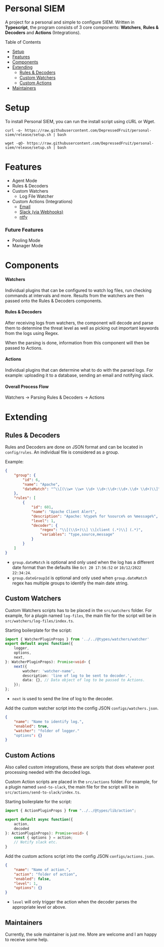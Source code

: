 # Personal SIEM
A project for a personal and simple to configure SIEM.
Written in **Typescript**, the program consists of 3 core components: **Watchers**, **Rules & Decoders** and **Actions** (Integrations).

Table of Contents
 - [Setup](#setup)
 - [Features](#features)
 - [Components](#components)
 - [Extending](#extending)
	 - [Rules & Decoders](#rules--decoders-1)
	 - [Custom Watchers](#custom-watchers)
	 - [Custom Actions](#custom-actions)
 - [Maintainers](#maintainers)

# Setup
To install Personal SIEM, you can run the install script using cURL or Wget.
```
curl -o- https://raw.githubusercontent.com/DepressedFruit/personal-siem/release/setup.sh | bash
```
```
wget -qO- https://raw.githubusercontent.com/DepressedFruit/personal-siem/release/setup.sh | bash
```

# Features
 - Agent Mode
 - Rules & Decoders
 - Custom Watchers
 	 - Log File Watcher
 - Custom Actions (Integrations)
 	 - [Email](https://github.com/DepressedFruit/personal-siem/tree/main/src/actions/email)
	 - [Slack (via Webhooks)](https://github.com/DepressedFruit/personal-siem/tree/main/src/actions/slack)
	 - [ntfy](https://github.com/DepressedFruit/personal-siem/tree/main/src/actions/ntfy)
### Future Features
- Pooling Mode
- Manager Mode

# Components
#### Watchers
Individual plugins that can be configured to watch log files, run checking commands at intervals and more.
Results from the watchers are then passed onto the Rules & Decoders components.

#### Rules & Decoders
After receiving logs from watchers, the component will decode and parse them to determine the threat level as well as picking out important keywords from the logs using Regex.

When the parsing is done, information from this component will then be passed to Actions.

#### Actions
Individual plugins that can determine what to do with the parsed logs. For example: uploading it to a database, sending an email and notifying slack.

#### Overall Process Flow
Watchers -> Parsing Rules & Decoders -> Actions

# Extending
## Rules & Decoders
Rules and Decoders are done on JSON format and can be located in `config/rules`.
An individual file is considered as a group.

Example:
```json
{
	"group": {
		"id": 6,
		"name": "Apache",
		"dateMatch": "^\\[(\\w+ \\w+ \\d+ \\d+:\\d+:\\d+.\\d+ \\d+)\\]"
	},
	"rules": [
		{
			"id": 601,
			"name": "Apache Client Alert",
			"description": "Apache: %type% for %source% on %message%",
			"level": 1,
			"decoder": {
				"regex": "\\[(\\S+)\\] \\[client (.*)\\] (.*)",
				"variables": "type,source,message"
			}
		}
	]
}
```
- `group.dateMatch` is optional and only used when the log has a different date format than the defaults like `Oct 20 17:56:52` or `10/12/2022 22:34:24`.
- `group.dateGroupId` is optional and only used when `group.dateMatch` regex has multiple groups to identify the main date string.

## Custom Watchers
Custom Watchers scripts has to be placed in the `src/watchers` folder. For example, for a plugin named `log-files`, the main file for the script will be in `src/watchers/log-files/index.ts`.

Starting boilerplate for the script:
```typescript
import { WatcherPluginProps } from '../../@types/watchers/watcher'
export default async function({
    logger,
    options,
    next,
}: WatcherPluginProps): Promise<void> {
    next({
	    watcher: 'watcher-name',
	    description: 'line of log to be sent to decoder.',
	    data: {}, // Data object of log to be passed to Actions.
	});
};
```
- `next` is used to send the line of log to the decoder.

Add the custom watcher script into the config JSON `configs/watchers.json`.
```json
{
	"name": "Name to identify log.",
	"enabled": true,
	"watcher": "folder of logger."
	"options": {}
}
```

## Custom Actions
Also called custom integrations, these are scripts that does whatever post processing needed with the decoded logs.

Custom Action scripts are placed in the `src/actions` folder. For example, for a plugin named `send-to-slack`, the main file for the script will be in `src/actions/send-to-slack/index.ts`.

Starting boilerplate for the script:
```typescript
import { ActionPluginProps } from "../../@types/lib/action";

export default async function({
    action,
    decoded
}: ActionPluginProps): Promise<void> {
	const { options } = action;
	// Notify slack etc.
}
```

Add the custom actions script into the config JSON `configs/actions.json`.
```json
{
	"name": "Name of action.",
	"action": "folder of action",
	"enabled": false,
	"level": 1,
	"options": {}
}
```
- `level` will only trigger the action when the decoder parses the appropriate level or above.

## Maintainers
Currently, the sole maintainer is just me. More are welcome and I am happy to receive some help.